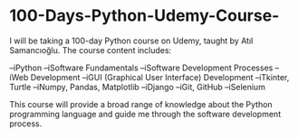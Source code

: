 # 100-Days-Python-Udemy-Course-

I will be taking a 100-day Python course on Udemy, taught by Atıl Samancıoğlu. The course content includes:

–iPython
–iSoftware Fundamentals
–iSoftware Development Processes
–iWeb Development
–iGUI (Graphical User Interface) Development
–iTkinter, Turtle
–iNumpy, Pandas, Matplotlib
–iDjango
–iGit, GitHub
–iSelenium

This course will provide a broad range of knowledge about the Python programming language and guide me through the software development process.
